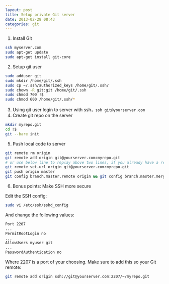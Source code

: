 ```yaml
---
layout: post
title: Setup private Git server
date: 2013-02-28 08:43
categories: git
---
```


1. Install Git

```bash
ssh myserver.com
sudo apt-get update
sudo apt-get install git-core
```
2. Setup git user

```bash
sudo adduser git
sudo mkdir /home/git/.ssh
sudo cp ~/.ssh/authorized_keys /home/git/.ssh/
sudo chown -R git:git /home/git/.ssh
sudo chmod 700 !$
sudo chmod 600 /home/git/.ssh/*
```
<!-- more -->
3. Using git user login to server with ssh，`ssh git@yourserver.com`
4. Create git repo on the server

```bash
mkdir myrepo.git
cd !$
git --bare init
```
5. Push local code to server

```bash
git remote rm origin
git remote add origin git@yourserver.com:myrepo.git
# or use below line to replay above two lines, if you already have a remote origin url
git remote set-url origin git@yourserver.com:myrepo.git
git push origin master
git config branch.master.remote origin && git config branch.master.merge refs/heads/master
```
6. Bonus points: Make SSH more secure

Edit the SSH config:
```bash
sudo vi /etc/ssh/sshd_config
```
And change the following values:

```bash
Port 2207
...
PermitRootLogin no
...
AllowUsers myuser git
...
PasswordAuthentication no
```
Where 2207 is a port of your choosing. Make sure to add this so your Git remote:

```bash
git remote add origin ssh://git@yourserver.com:2207/~/myrepo.git
```

